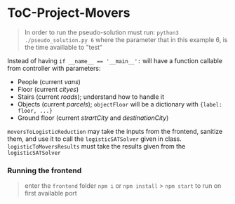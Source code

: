 # ToC-Project-Movers

> In order to run the pseudo-solution must run:
> `python3 ./pseudo_solution.py 6` where the parameter that in this example 6, is the time availlable to "test"

Instead of having `if __name__ == '__main__':` will have a function callable from controller with parameters:

- People (current _vans_)
- Floor (current _cityes_)
- Stairs (current _roads_); understand how to handle it
- Objects (current _parcels_); `objectFloor` will be a dictionary with `{label: floor, ...}`
- Ground floor (current _strartCity_ and _destinationCity_)

`moversToLogisticReduction` may take the inputs from the frontend, sanitize them, and use it to call the `logisticSATSolver` given in class.
`logisticToMoversResults` must take the results given from the `logisticSATSolver`

### Running the frontend

> enter the `frontend` folder
> `npm i` or `npm install` > `npm start` to run on first available port

